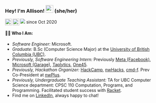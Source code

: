 ### Hey! I'm Allison! <img src="https://media.giphy.com/media/hvRJCLFzcasrR4ia7z/giphy.gif" width="25px"> (she/her)
<a href="https://www.linkedin.com/in/allison-chiang/">
  <img align="left" alt="Allison's LinkedIn" width="22px" src="https://cdn.jsdelivr.net/npm/simple-icons@v3/icons/linkedin.svg" />
</a>
<a href="https://twitter.com/chiang_allison">
  <img align="left" alt="Allison's Twitter" width="22px" src="https://cdn.jsdelivr.net/npm/simple-icons@v3/icons/twitter.svg" />
</a>

![](https://visitor-badge.glitch.me/badge?page_id=acchiang.acchiang) since Oct 2020
#### 👩🏻   Who I Am: 
- *Software Engineer:* Microsoft. 
- *Graduate:* B.Sc (Computer Science Major) at the [University of British Columbia (UBC)](https://www.ubc.ca/). 
- *Previously, Software Engineering Intern:* Previously [Meta (Facebook)](https://www.facebook.com/), [Microsoft (Garage)](https://www.microsoft.com/en-us/garage/), [Taplytics](https://taplytics.com/), [One45](https://one45.com/). 
- *Previously, Hackathon Organizer:* [HackCamp](http://hackcamp.nwplus.io/), [nwHacks](https://www.nwhacks.io/), [cmd-f](http://cmd-f.nwplus.io/). Prev Co-President at [nwPlus](https://www.nwplus.io/). 
- *Previously, Undergraduate Teaching Assistant:* TA for UBC Computer Science department: CPSC 110 Computation, Programs, and Programming. Facilitated student success with [Racket](https://racket-lang.org/). 
- Find me on [LinkedIn](https://www.linkedin.com/in/allison-chiang/), always happy to chat! 
